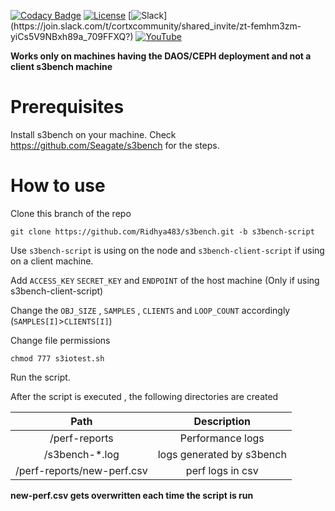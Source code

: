 [![Codacy Badge](https://api.codacy.com/project/badge/Grade/f0def607de884e2098570eae7b3f3e5e)](https://app.codacy.com/gh/Seagate/s3bench?utm_source=github.com&utm_medium=referral&utm_content=Seagate/s3bench&utm_campaign=Badge_Grade_Settings) [![License](https://img.shields.io/badge/License-MIT-blue.svg)](https://github.com/Seagate/s3bench/blob/main/LICENSE) [![Slack](https://img.shields.io/badge/chat-on%20Slack-blue")](https://join.slack.com/t/cortxcommunity/shared_invite/zt-femhm3zm-yiCs5V9NBxh89a_709FFXQ?) [![YouTube](https://img.shields.io/badge/Video-YouTube-red)](https://cortx.link/videos)



**Works only on machines having the DAOS/CEPH deployment and not a client s3bench machine**


# Prerequisites 
Install s3bench on your machine. Check https://github.com/Seagate/s3bench for the steps.



# How to use 
Clone this branch of the repo 

```
git clone https://github.com/Ridhya483/s3bench.git -b s3bench-script
```

Use ```s3bench-script``` is using on the node and ```s3bench-client-script``` if using on a client machine.

Add ```ACCESS_KEY``` ```SECRET_KEY``` and ```ENDPOINT``` of the host machine (Only if using s3bench-client-script)

Change the ```OBJ_SIZE``` , ```SAMPLES``` , ```CLIENTS``` and ```LOOP_COUNT``` accordingly (```SAMPLES[I]```>```CLIENTS[I]```)

Change file permissions 
```
chmod 777 s3iotest.sh
```
Run the script.

After the script is executed , the following directories are created


|        **Path**        |       **Description**       |
|:----------------------:|:---------------------------:|
| /perf-reports  |     Performance logs        |
| /s3bench-*.log |  logs generated by s3bench  |
| /perf-reports/new-perf.csv | perf logs in csv |

**new-perf.csv gets overwritten each time the script is run**



